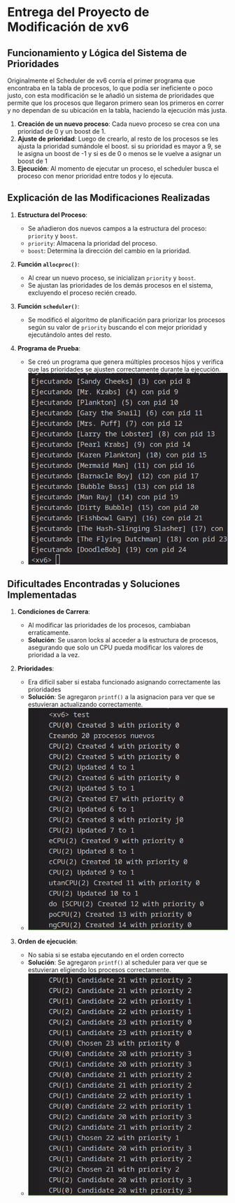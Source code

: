 # Entrega del Proyecto de Modificación de xv6

## Funcionamiento y Lógica del Sistema de Prioridades

Originalmente el Scheduler de xv6 corría el primer programa que encontraba en la tabla de procesos, lo que podía ser ineficiente o poco justo, con esta modificación se le añadió un sistema de prioridades que permite que los procesos que llegaron primero sean los primeros en correr y no dependan de su ubicación en la tabla, haciendo la ejecución más justa.

1. **Creación de un nuevo proceso**: 
	Cada nuevo proceso se crea con una prioridad de 0 y un boost de 1. 
2. **Ajuste de prioridad**:
	Luego de crearlo, al resto de los procesos se les ajusta la prioridad sumándole el boost. si su prioridad es mayor a 9, se le asigna un boost de -1 y si es de 0 o menos se le vuelve a asignar un boost de 1
3. **Ejecución**:
	Al momento de ejecutar un proceso, el scheduler busca el proceso con menor prioridad entre todos y lo ejecuta.

## Explicación de las Modificaciones Realizadas


1. **Estructura del Proceso**:
   - Se añadieron dos nuevos campos a la estructura del proceso: `priority` y `boost`.
   - `priority`: Almacena la prioridad del proceso.
   - `boost`: Determina la dirección del cambio en la prioridad.

2. **Función `allocproc()`**:
   - Al crear un nuevo proceso, se inicializan `priority` y `boost`.
   - Se ajustan las prioridades de los demás procesos en el sistema, excluyendo el proceso recién creado.

3. **Función `scheduler()`**:
   - Se modificó el algoritmo de planificación para priorizar los procesos según su valor de `priority` buscando el con mejor prioridad y ejecutándolo antes del resto.

4. **Programa de Prueba**:
   - Se creó un programa que genera múltiples procesos hijos y verifica que las prioridades se ajusten correctamente durante la ejecución.
   - ![](3.png)

## Dificultades Encontradas y Soluciones Implementadas

1. **Condiciones de Carrera**:
   - Al modificar las prioridades de los procesos, cambiaban erraticamente. 
   - **Solución**: Se usaron locks al acceder a la estructura de procesos, asegurando que solo un CPU pueda modificar los valores de prioridad a la vez.

2. **Prioridades**:
   - Era difícil saber si estaba funcionado asignando correctamente las prioridades
   - **Solución**: Se agregaron `printf()` a la asignacion para ver que se estuvieran actualizando correctamente.
   - ![](1v2.png)

3. **Orden de ejecución**:
   - No sabia si se estaba ejecutando en el orden correcto
   - **Solución**: Se agregaron `printf()` al scheduler  para ver que se estuvieran eligiendo los procesos correctamente.
   - ![](2v2.png)

